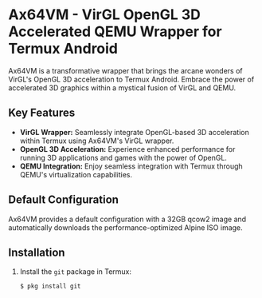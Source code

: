 # Ax64VM - VirGL OpenGL 3D Accelerated QEMU Wrapper for Termux Android

Ax64VM is a transformative wrapper that brings the arcane wonders of VirGL's OpenGL 3D acceleration to Termux Android. Embrace the power of accelerated 3D graphics within a mystical fusion of VirGL and QEMU.

## Key Features

- **VirGL Wrapper:** Seamlessly integrate OpenGL-based 3D acceleration within Termux using Ax64VM's VirGL wrapper.
- **OpenGL 3D Acceleration:** Experience enhanced performance for running 3D applications and games with the power of OpenGL.
- **QEMU Integration:** Enjoy seamless integration with Termux through QEMU's virtualization capabilities.

## Default Configuration

Ax64VM provides a default configuration with a 32GB qcow2 image and automatically downloads the performance-optimized Alpine ISO image.

## Installation
1. Install the `git` package in Termux:

   ```shell
   $ pkg install git
   ```
